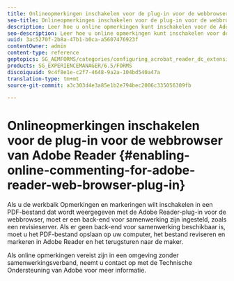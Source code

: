 ```yaml
---
title: Onlineopmerkingen inschakelen voor de plug-in voor de webbrowser van Adobe Reader
seo-title: Onlineopmerkingen inschakelen voor de plug-in voor de webbrowser van Adobe Reader
description: Leer hoe u online opmerkingen kunt inschakelen voor de Adobe Reader-plug-in voor webbrowsers.
seo-description: Leer hoe u online opmerkingen kunt inschakelen voor de Adobe Reader-plug-in voor webbrowsers.
uuid: 3ac5270f-2b8a-47b1-b0ca-a5607476923f
contentOwner: admin
content-type: reference
geptopics: SG_AEMFORMS/categories/configuring_acrobat_reader_dc_extensions
products: SG_EXPERIENCEMANAGER/6.5/FORMS
discoiquuid: 9c4f8e1e-c2f7-4648-9a2a-104bd540a47a
translation-type: tm+mt
source-git-commit: a3c303d4e3a85e1b2e794bec2006c335056309fb

---
```



# Onlineopmerkingen inschakelen voor de plug-in voor de webbrowser van Adobe Reader {#enabling-online-commenting-for-adobe-reader-web-browser-plug-in}

Als u de werkbalk Opmerkingen en markeringen wilt inschakelen in een PDF-bestand dat wordt weergegeven met de Adobe Reader-plug-in voor de webbrowser, moet er een back-end voor samenwerking zijn ingesteld, zoals een revisieserver. Als er geen back-end voor samenwerking beschikbaar is, moet u het PDF-bestand opslaan op uw computer, het bestand reviseren en markeren in Adobe Reader en het terugsturen naar de maker.

Als online opmerkingen vereist zijn in een omgeving zonder samenwerkingsverband, neemt u contact op met de Technische Ondersteuning van Adobe voor meer informatie.
